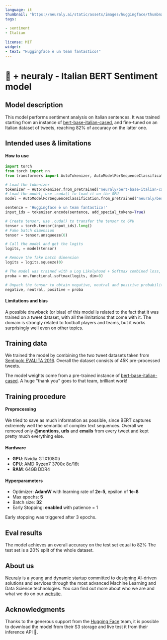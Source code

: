 ```yaml
---  
language: it
thumbnail: "https://neuraly.ai/static/assets/images/huggingface/thumbnail.png"  
tags:  
  
- sentiment
- Italian  
  
license: MIT  
widget:  
- text: "Huggingface è un team fantastico!"
---  
```

  
# 🤗 + neuraly - Italian BERT Sentiment model
  
## Model description  
  
This model performs sentiment analysis on Italian sentences. It was trained starting from an instance of [bert-base-italian-cased](https://huggingface.co/dbmdz/bert-base-italian-cased), and fine-tuned on an Italian dataset of tweets, reaching 82% of accuracy on the latter one.
  
## Intended uses & limitations  
  
#### How to use  
  
```python
import torch
from torch import nn  
from transformers import AutoTokenizer, AutoModelForSequenceClassification

# Load the tokenizer
tokenizer = AutoTokenizer.from_pretrained("neuraly/bert-base-italian-cased-sentiment")
# Load the model, use .cuda() to load it on the GPU
model = AutoModelForSequenceClassification.from_pretrained("neuraly/bert-base-italian-cased-sentiment")

sentence = 'Huggingface è un team fantastico!'
input_ids = tokenizer.encode(sentence, add_special_tokens=True)

# Create tensor, use .cuda() to transfer the tensor to GPU
tensor = torch.tensor(input_ids).long()
# Fake batch dimension
tensor = tensor.unsqueeze(0)

# Call the model and get the logits
logits, = model(tensor)

# Remove the fake batch dimension
logits = logits.squeeze(0)

# The model was trained with a Log Likelyhood + Softmax combined loss, hence to extract probabilities we need a softmax on top of the logits tensor
proba = nn.functional.softmax(logits, dim=0)

# Unpack the tensor to obtain negative, neutral and positive probabilities
negative, neutral, positive = proba
```  
  
#### Limitations and bias  
  
A possible drawback (or bias) of this model is related to the fact that it was trained on a tweet dataset, with all the limitations that come with it. The domain is strongly related to football players and teams, but it works surprisingly well even on other topics.
  
## Training data  
  
We trained the model by combining the two tweet datasets taken from [Sentipolc EVALITA 2016](http://www.di.unito.it/~tutreeb/sentipolc-evalita16/data.html).  Overall the dataset consists of  45K pre-processed tweets.

The model weights come from a pre-trained instance of [bert-base-italian-cased](https://huggingface.co/dbmdz/bert-base-italian-cased). A huge "thank you" goes to that team, brilliant work!
  
## Training procedure  
  
#### Preprocessing

We tried to save as much information as possible, since BERT captures extremely well the semantic of complex text sequences. Overall we removed only **@mentions**, **urls** and **emails** from every tweet and kept pretty much everything else.

#### Hardware

- **GPU**: Nvidia GTX1080ti
- **CPU**: AMD Ryzen7 3700x 8c/16t
- **RAM**: 64GB DDR4

#### Hyperparameters

- Optimizer: **AdamW** with learning rate of **2e-5**, epsilon of **1e-8**
- Max epochs: **5**
- Batch size: **32**
- Early Stopping: **enabled** with patience = 1

Early stopping was triggered after 3 epochs.
  
## Eval results 

The model achieves an overall accuracy on the test set equal to 82%
The test set is a 20% split of the whole dataset.

## About us
[Neuraly](https://neuraly.ai) is a young and dynamic startup committed to designing AI-driven solutions and services through the most advanced Machine Learning and Data Science technologies. You can find out more about who we are and what we do on our [website](https://neuraly.ai).

## Acknowledgments

Thanks to the generous support from the [Hugging Face](https://huggingface.co/) team,
it is possible to download the model from their S3 storage and live test it from their inference API 🤗.
